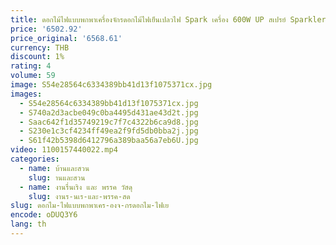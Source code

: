 ```yaml
---
title: ดอกไม้ไฟแบบพกพาเครื่องจักรดอกไม้ไฟเย็นเปลวไฟ Spark เครื่อง 600W UP สเปรย์ Sparkler Flamethrower
price: '6502.92'
price_original: '6568.61'
currency: THB
discount: 1%
rating: 4
volume: 59
image: S54e28564c6334389bb41d13f1075371cx.jpg
images:
  - S54e28564c6334389bb41d13f1075371cx.jpg
  - S740a2d3acbe049c0ba4495d431ae43d2t.jpg
  - Saac642f1d35749219c7f7c4322b6ca9d8.jpg
  - S230e1c3cf4234ff49ea2f9fd5db0bba2j.jpg
  - S61f42b5398d6412796a389baa56a7eb6U.jpg
video: 1100157440022.mp4
categories:
  - name: บ้านและสวน
    slug: านและสวน
  - name: งานรื่นเริง และ พรรค วัสดุ
    slug: งานร-นเร-และ-พรรค-สด
slug: ดอกไม-ไฟแบบพกพาเคร-องจ-กรดอกไม-ไฟเย
encode: oDUQ3Y6
lang: th
---
```

  